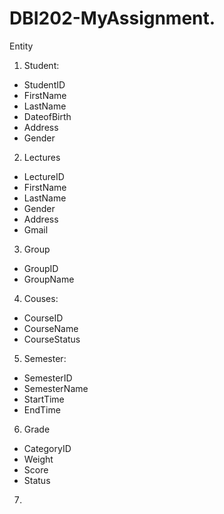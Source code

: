 # DBI202-MyAssignment.

  Entity

1. Student:
  - StudentID
  - FirstName
  - LastName
  - DateofBirth
  - Address
  - Gender

2. Lectures
  - LectureID
  - FirstName
  - LastName
  - Gender
  - Address
  - Gmail

3. Group
  - GroupID
  - GroupName

4. Couses:
  - CourseID
  - CourseName
  - CourseStatus

 5. Semester:
  - SemesterID
  - SemesterName
  - StartTime
  - EndTime

6. Grade
  - CategoryID
  - Weight
  - Score
  - Status
  
7.  
